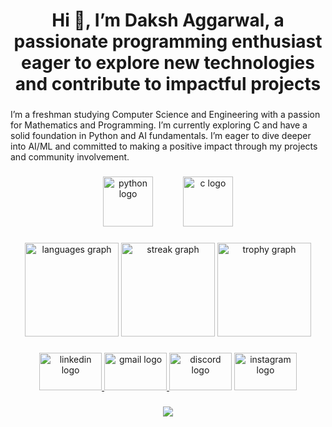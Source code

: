 <h1 align="center">Hi 👋, I’m Daksh Aggarwal, a passionate programming enthusiast eager to explore new technologies and contribute to impactful projects</h1>

###

<p align="left">I’m a freshman studying Computer Science and Engineering with a passion for Mathematics and Programming. I’m currently exploring C and have a solid foundation in Python and AI fundamentals. I’m eager to dive deeper into AI/ML and committed to making a positive impact through my projects and community involvement.</p>

###

<div align="center">
  <img src="https://cdn.jsdelivr.net/gh/devicons/devicon/icons/python/python-original.svg" height="80" alt="python logo"  />
  <img width="40" />
  <img src="https://cdn.jsdelivr.net/gh/devicons/devicon/icons/c/c-original.svg" height="80" alt="c logo"  />
</div>

###

<div align="center">
  <img src="https://github-readme-stats.vercel.app/api/top-langs?username=Daksh-Aggarwal&locale=en&hide_title=false&layout=compact&card_width=320&langs_count=5&theme=radical&hide_border=false&order=2" height="150" alt="languages graph"  />
  <img src="https://streak-stats.demolab.com?user=Daksh-Aggarwal&locale=en&mode=daily&theme=radical&hide_border=false&border_radius=5&order=3" height="150" alt="streak graph"  />
  <img src="https://github-profile-trophy.vercel.app?username=Daksh-Aggarwal&theme=radical&column=3&row=1&margin-w=8&margin-h=8&no-bg=true&no-frame=true&order=4" height="150" alt="trophy graph"  />
</div>

###

<div align="center">
  <a href="https://www.linkedin.com/in/dakshaggarwal7/" target="_blank">
    <img src="https://raw.githubusercontent.com/maurodesouza/profile-readme-generator/master/src/assets/icons/social/linkedin/default.svg" width="100" height="60" alt="linkedin logo"  />
  </a>
  <a href="mailto:your.email@example.com?subject=Hello&body=Hi%20Daksh,%20I%20would%20like%20to%20connect%20with%20you." target="_blank">
    <img src="https://raw.githubusercontent.com/maurodesouza/profile-readme-generator/master/src/assets/icons/social/gmail/default.svg" width="100" height="60" alt="gmail logo"  />
  </a>
  <img src="https://raw.githubusercontent.com/maurodesouza/profile-readme-generator/master/src/assets/icons/social/discord/default.svg" width="100" height="60" alt="discord logo"  />
  <a href="https://instagram.com/daksh.fr" target="_blank">
    <img src="https://raw.githubusercontent.com/maurodesouza/profile-readme-generator/master/src/assets/icons/social/instagram/default.svg" width="100" height="60" alt="instagram logo"  />
  </a>
</div>

###

<div align="center">
  <img src="https://profile-counter.glitch.me/Daksh-Aggarwal/count.svg?"  />
</div>

###
